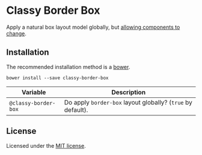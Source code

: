 # Classy Border Box

Apply a natural box layout model globally, but [allowing components to change](http://css-tricks.com/inheriting-box-sizing-probably-slightly-better-best-practice/).

## Installation

The recommended installation method is a [bower](http://bower.io).

```shell
bower install --save classy-border-box
```

Variable | Description
---|---
`@classy-border-box` | Do apply `border-box` layout globally?  (`true` by default).

## License

Licensed under the [MIT license](http://mit-license.org/vitalk).
